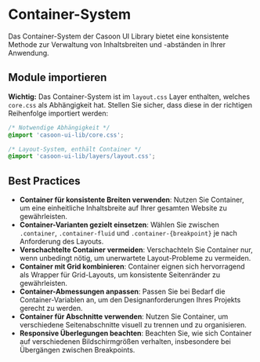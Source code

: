 # Container-System

Das Container-System der Casoon UI Library bietet eine konsistente Methode zur Verwaltung von Inhaltsbreiten und -abständen in Ihrer Anwendung.

## Module importieren

**Wichtig:** Das Container-System ist im `layout.css` Layer enthalten, welches `core.css` als Abhängigkeit hat. Stellen Sie sicher, dass diese in der richtigen Reihenfolge importiert werden:

```css
/* Notwendige Abhängigkeit */
@import 'casoon-ui-lib/core.css';

/* Layout-System, enthält Container */
@import 'casoon-ui-lib/layers/layout.css';
```

## Best Practices

- **Container für konsistente Breiten verwenden**: Nutzen Sie Container, um eine einheitliche Inhaltsbreite auf Ihrer gesamten Website zu gewährleisten.
- **Container-Varianten gezielt einsetzen**: Wählen Sie zwischen `.container`, `.container-fluid` und `.container-{breakpoint}` je nach Anforderung des Layouts.
- **Verschachtelte Container vermeiden**: Verschachteln Sie Container nur, wenn unbedingt nötig, um unerwartete Layout-Probleme zu vermeiden.
- **Container mit Grid kombinieren**: Container eignen sich hervorragend als Wrapper für Grid-Layouts, um konsistente Seitenränder zu gewährleisten.
- **Container-Abmessungen anpassen**: Passen Sie bei Bedarf die Container-Variablen an, um den Designanforderungen Ihres Projekts gerecht zu werden.
- **Container für Abschnitte verwenden**: Nutzen Sie Container, um verschiedene Seitenabschnitte visuell zu trennen und zu organisieren.
- **Responsive Überlegungen beachten**: Beachten Sie, wie sich Container auf verschiedenen Bildschirmgrößen verhalten, insbesondere bei Übergängen zwischen Breakpoints. 
